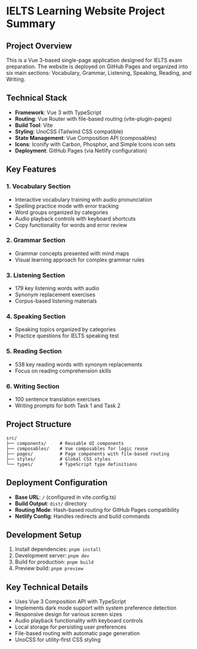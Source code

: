 # IELTS Learning Website Project Summary

## Project Overview
This is a Vue 3-based single-page application designed for IELTS exam preparation. The website is deployed on GitHub Pages and organized into six main sections: Vocabulary, Grammar, Listening, Speaking, Reading, and Writing.

## Technical Stack
- **Framework**: Vue 3 with TypeScript
- **Routing**: Vue Router with file-based routing (vite-plugin-pages)
- **Build Tool**: Vite
- **Styling**: UnoCSS (Tailwind CSS compatible)
- **State Management**: Vue Composition API (composables)
- **Icons**: Iconify with Carbon, Phosphor, and Simple Icons icon sets
- **Deployment**: GitHub Pages (via Netlify configuration)

## Key Features

### 1. Vocabulary Section
- Interactive vocabulary training with audio pronunciation
- Spelling practice mode with error tracking
- Word groups organized by categories
- Audio playback controls with keyboard shortcuts
- Copy functionality for words and error review

### 2. Grammar Section
- Grammar concepts presented with mind maps
- Visual learning approach for complex grammar rules

### 3. Listening Section
- 179 key listening words with audio
- Synonym replacement exercises
- Corpus-based listening materials

### 4. Speaking Section
- Speaking topics organized by categories
- Practice questions for IELTS speaking test

### 5. Reading Section
- 538 key reading words with synonym replacements
- Focus on reading comprehension skills

### 6. Writing Section
- 100 sentence translation exercises
- Writing prompts for both Task 1 and Task 2

## Project Structure
```
src/
├── components/     # Reusable UI components
├── composables/    # Vue composables for logic reuse
├── pages/          # Page components with file-based routing
├── styles/         # Global CSS styles
└── types/          # TypeScript type definitions
```

## Deployment Configuration
- **Base URL**: `/` (configured in vite.config.ts)
- **Build Output**: `dist/` directory
- **Routing Mode**: Hash-based routing for GitHub Pages compatibility
- **Netlify Config**: Handles redirects and build commands

## Development Setup
1. Install dependencies: `pnpm install`
2. Development server: `pnpm dev`
3. Build for production: `pnpm build`
4. Preview build: `pnpm preview`

## Key Technical Details
- Uses Vue 3 Composition API with TypeScript
- Implements dark mode support with system preference detection
- Responsive design for various screen sizes
- Audio playback functionality with keyboard controls
- Local storage for persisting user preferences
- File-based routing with automatic page generation
- UnoCSS for utility-first CSS styling
